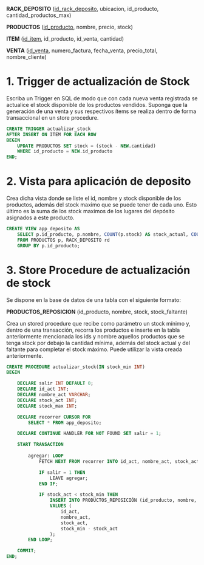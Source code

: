 **RACK_DEPOSITO** (<ins>id_rack_deposito</ins>, ubicacion, id_producto, cantidad_productos_max)

**PRODUCTOS** (<ins>id_producto</ins>, nombre, precio, stock)

**ITEM** (<ins>id_item</ins>, id_producto, id_venta, cantidad)

**VENTA** (<ins>id_venta</ins>, numero_factura, fecha_venta, precio_total, nombre_cliente)

# 1. Trigger de actualización de Stock

Escriba un Trigger en SQL de modo que con cada nueva venta registrada se actualice el stock disponible de los productos vendidos. Suponga que la generación de una venta y sus respectivos ítems se realiza dentro de forma transaccional en un store procedure.

```sql
CREATE TRIGGER actualizar_stock
AFTER INSERT ON ITEM FOR EACH ROW
BEGIN
    UPDATE PRODUCTOS SET stock = (stock - NEW.cantidad)
    WHERE id_producto = NEW.id_producto
END;
```

# 2. Vista para aplicación de deposito

Crea dicha vista donde se liste el id, nombre y stock disponible de los productos, además del stock maximo que se puede tener de cada uno. Esto último es la suma de los stock maximos de los lugares del depósito asignados a este producto.

```sql
CREATE VIEW app_deposito AS
    SELECT p.id_producto, p.nombre, COUNT(p.stock) AS stock_actual, COUNT(rd.cantidad_productos_max) AS stock_maximo
    FROM PRODUCTOS p, RACK_DEPOSITO rd
    GROUP BY p.id_producto;
```

# 3. Store Procedure de actualización de stock

Se dispone en la base de datos de una tabla con el siguiente formato:

**PRODUCTOS_REPOSICION** (id_producto, nombre, stock, stock_faltante)

Crea un stored procedure que recibe como parámetro un stock mínimo y, dentro de una transacción, recorra los productos e inserte en la tabla anteriormente mencionada los ids y nombre aquellos productos que se tenga stock por debajo la cantidad mínima, además del stock actual y del faltante para completar el stock máximo. Puede utilizar la vista creada anteriormente.

```sql
CREATE PROCEDURE actualizar_stock(IN stock_min INT)
BEGIN

    DECLARE salir INT DEFAULT 0;
    DECLARE id_act INT;
    DECLARE nombre_act VARCHAR;
    DECLARE stock_act INT;
    DECLARE stock_max INT;

    DECLARE recorrer CURSOR FOR
        SELECT * FROM app_deposito;

    DECLARE CONTINUE HANDLER FOR NOT FOUND SET salir = 1;

    START TRANSACTION
    
        agregar: LOOP
            FETCH NEXT FROM recorrer INTO id_act, nombre_act, stock_act, stock_max;

            IF salir = 1 THEN
                LEAVE agregar;
            END IF;

            IF stock_act < stock_min THEN
                INSERT INTO PRODUCTOS_REPOSICIÓN (id_producto, nombre, stock, stock faltante)
                VALUES (
                    id_act,
                    nombre_act,
                    stock_act,
                    stock_min - stock_act
                );
        END LOOP;

    COMMIT;
END;
```